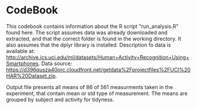 # CodeBook

This codebook contains information about the R script "run_analysis.R" found here.
The script assumes data was already downloaded and extracted, and that the correct folder is found in the working directory.
It also assumes that the dplyr library is installed.
Description fo data is available at: http://archive.ics.uci.edu/ml/datasets/Human+Activity+Recognition+Using+Smartphones.
Data source: https://d396qusza40orc.cloudfront.net/getdata%2Fprojectfiles%2FUCI%20HAR%20Dataset.zip.

Output file presents all means of 86 of 561 measurments taken in the experiment, that contain mean or std type of measurement.
The means are grouped by subject and activity for tidyness.

